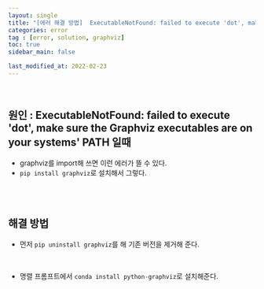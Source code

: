 ```yaml
---
layout: single
title: "[에러 해결 방법]  ExecutableNotFound: failed to execute 'dot', make sure the Graphviz executables are on your systems' PATH 일때"
categories: error
tag : [error, solution, graphviz]
toc: true
sidebar_main: false

last_modified_at: 2022-02-23
---
```


<br>

## 원인 : ExecutableNotFound: failed to execute 'dot', make sure the Graphviz executables are on your systems' PATH 일때

- graphviz를 import해 쓰면 이런 에러가 뜰 수 있다.
- `pip install graphviz`로 설치해서 그렇다.

<br>
<br>

## 해결 방법

- 먼저 `pip uninstall graphviz`를 해 기존 버전을 제거해 준다.

<br>

- 명렬 프롬프트에서 `conda install python-graphviz`로 설치해준다.